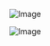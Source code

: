 ![Image](https://github.com/user-attachments/assets/37648c13-7264-4514-ad91-2ba8b04f0b76)

![Image](https://github.com/user-attachments/assets/7385ad21-1781-4655-8047-eb99986be924)
